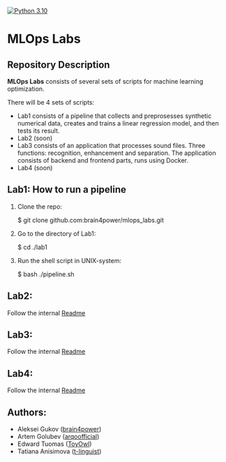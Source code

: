 [![Python 3.10](https://img.shields.io/badge/python-3.10-blue.svg)](https://www.python.org/downloads/release/python-31010/)
# MLOps Labs


## Repository Description

**MLOps Labs** consists of several sets of scripts for machine learning optimization.

There will be 4 sets of scripts:
- Lab1 consists of a pipeline that collects and preprosesses synthetic numerical data, creates and trains a linear regression model, and then tests its result.
- Lab2 (soon)
- Lab3 consists of an application that processes sound files. Three functions: recognition, enhancement and separation. The application consists of backend and frontend parts, runs using Docker.
- Lab4 (soon)

## Lab1: How to run a pipeline

1. Clone the repo:

	$ git clone github.com:brain4power/mlops_labs.git
	
2. Go to the directory of Lab1:

	$ cd ./lab1
	
2. Run the shell script in UNIX-system:

	$ bash ./pipeline.sh

## Lab2:
Follow the internal [Readme](lab2/readme.md)

## Lab3:
Follow the internal [Readme](lab3/readme.md)

## Lab4:
Follow the internal [Readme](lab4/readme.md)

## Authors:

- Aleksei Gukov ([brain4power](https://github.com/brain4power))
- Artem Golubev ([arqoofficial](https://github.com/arqoofficial))
- Edward Tuomas ([ToyOwl](https://github.com/ToyOwl))
- Tatiana Anisimova ([t-linguist](https://github.com/t-linguist))
